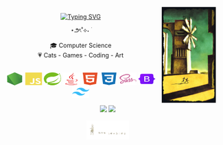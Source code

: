 <img src="https://github.com/Beeboopmeow/beeboopmeow/blob/main/assets/ico.png" width="25%" align="right" />

<div align="center">

[![Typing SVG](https://readme-typing-svg.demolab.com?font=Fira+Code&duration=3500&pause=500&color=F796D6&center=true&random=false&width=435&lines=hello%2C+my+name+is+Constanze+%E2%8B%86%E0%B1%A8%E0%A7%8E%E2%82%8A%CB%9A%E2%8A%B9%E2%99%A1;welcome+to+my+profile+%E0%AB%AE%EA%92%B0+%CB%B6%E2%80%A2+%E0%BC%9D+%E2%80%A2%CB%B6%EA%92%B1%E1%83%90+%E2%99%A1)](https://git.io/typing-svg)
  
  ⋆౨ৎ˚⟡˖ ࣪
  
  🎓 Computer Science
  <br>
  💗 Cats - Games - Coding - Art
  
  <div style="display: inline_block"><br>
    <img align="center" alt="Node.js" height="30" width="40" src="https://raw.githubusercontent.com/devicons/devicon/master/icons/nodejs/nodejs-original.svg">
    <img align="center" alt="JS" height="30" width="40" src="https://raw.githubusercontent.com/devicons/devicon/master/icons/javascript/javascript-plain.svg">
    <img align="center" alt="Java Spring" height="30" width="40" src="https://raw.githubusercontent.com/devicons/devicon/refs/heads/master/icons/spring/spring-original.svg">
    <img align="center" alt="Java" height="30" width="40" src="https://raw.githubusercontent.com/devicons/devicon/master/icons/java/java-plain.svg">
    <img align="center" alt="HTML5" height="30" width="40" src="https://raw.githubusercontent.com/devicons/devicon/master/icons/html5/html5-plain.svg">
    <img align="center" alt="CSS3" height="30" width="40" src="https://raw.githubusercontent.com/devicons/devicon/master/icons/css3/css3-plain.svg">
    <img align="center" alt="Sass" height="30" width="40" src="https://raw.githubusercontent.com/devicons/devicon/master/icons/sass/sass-original.svg">
    <img align="center" alt="Bootstrap" height="30" width="40" src="https://raw.githubusercontent.com/devicons/devicon/master/icons/bootstrap/bootstrap-original.svg">
    <img align="center" alt="Tailwind" height="30" width="40" src="https://raw.githubusercontent.com/devicons/devicon/master/icons/tailwindcss/tailwindcss-original.svg">
  </div>

  <br>
  
  <div>
    <a href = "mailto:constanzemiranda@gmail.com"><img src="https://img.shields.io/badge/-Gmail-%23333?style=for-the-badge&logo=gmail&logoColor=white" target="_blank"></a>
    <a href="https://www.linkedin.com/in/constanze-miranda-5a55a9210" target="_blank"><img src="https://img.shields.io/badge/-LinkedIn-%230077B5?style=for-the-badge&logo=linkedin&logoColor=white" target="_blank"></a>
  </div>

  <br>
  
  <img src="https://github.com/Beeboopmeow/beeboopmeow/blob/main/assets/nier.gif" width="20%" align="center" />
</div>
